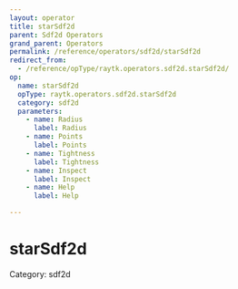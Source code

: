 ```yaml
---
layout: operator
title: starSdf2d
parent: Sdf2d Operators
grand_parent: Operators
permalink: /reference/operators/sdf2d/starSdf2d
redirect_from:
  - /reference/opType/raytk.operators.sdf2d.starSdf2d/
op:
  name: starSdf2d
  opType: raytk.operators.sdf2d.starSdf2d
  category: sdf2d
  parameters:
    - name: Radius
      label: Radius
    - name: Points
      label: Points
    - name: Tightness
      label: Tightness
    - name: Inspect
      label: Inspect
    - name: Help
      label: Help

---
```


# starSdf2d

Category: sdf2d

